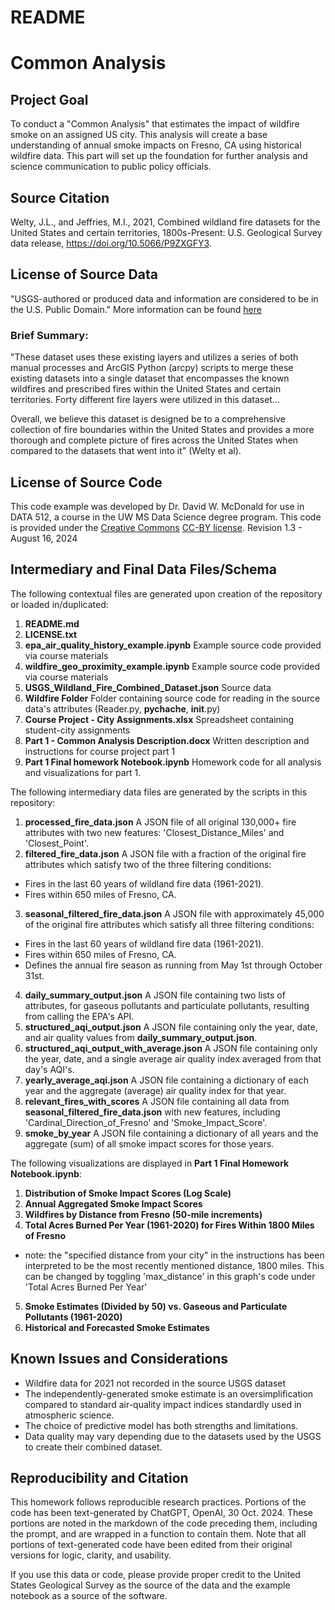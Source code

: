# README
# Common Analysis

## Project Goal
To conduct a "Common Analysis" that estimates the impact of wildfire smoke on an assigned US city. This analysis will create a base understanding of annual smoke impacts on Fresno, CA using historical wildfire data. This part will set up the foundation for further analysis and science communication to public policy officials.

## Source Citation

Welty, J.L., and Jeffries, M.I., 2021, Combined wildland fire datasets for the United States and certain territories, 1800s-Present: U.S. Geological Survey data release, https://doi.org/10.5066/P9ZXGFY3.

## License of Source Data
"USGS-authored or produced data and information are considered to be in the U.S. Public Domain." More information can be found [here](https://www.usgs.gov/information-policies-and-instructions/copyrights-and-credits)

### Brief Summary:

"These dataset uses these existing layers and utilizes a series of both manual processes and ArcGIS Python (arcpy) scripts to merge these existing datasets into a single dataset that encompasses the known wildfires and prescribed fires within the United States and certain territories. Forty different fire layers were utilized in this dataset...

Overall, we believe this dataset is designed be to a comprehensive collection of fire boundaries within the United States and provides a more thorough and complete picture of fires across the United States when compared to the datasets that went into it" (Welty et al).

## License of Source Code

This code example was developed by Dr. David W. McDonald for use in DATA 512, a course in the UW MS Data Science degree program. This code is provided under the [Creative Commons](https://creativecommons.org) [CC-BY license](https://creativecommons.org/licenses/by/4.0/). Revision 1.3 - August 16, 2024

## Intermediary and Final Data Files/Schema

The following contextual files are generated upon creation of the repository or loaded in/duplicated:

1.  **README.md**
2.  **LICENSE.txt**
3.  **epa_air_quality_history_example.ipynb** Example source code provided via course materials
4.  **wildfire_geo_proximity_example.ipynb** Example source code provided via course materials
5.  **USGS_Wildland_Fire_Combined_Dataset.json** Source data
6. **Wildfire Folder** Folder containing source code for reading in the source data's attributes (Reader.py, __pychache__, __init__.py)
7. **Course Project - City Assignments.xlsx** Spreadsheet containing student-city assignments
8. **Part 1 - Common Analysis Description.docx** Written description and instructions for course project part 1
9. **Part 1 Final homework Notebook.ipynb** Homework code for all analysis and visualizations for part 1.

The following intermediary data files are generated by the scripts in this repository:

1.  **processed_fire_data.json** A JSON file of all original 130,000+ fire attributes with two new features: 'Closest_Distance_Miles' and 'Closest_Point'.
2.  **filtered_fire_data.json** A JSON file with a fraction of the original fire attributes which satisfy two of the three filtering conditions:
- Fires in the last 60 years of wildland fire data (1961-2021).
- Fires within 650 miles of Fresno, CA.
3. **seasonal_filtered_fire_data.json** A JSON file with approximately 45,000 of the original fire attributes which satisfy all three filtering conditions:
- Fires in the last 60 years of wildland fire data (1961-2021).
- Fires within 650 miles of Fresno, CA.
- Defines the annual fire season as running from May 1st through October 31st.
4. **daily_summary_output.json** A JSON file containing two lists of attributes, for gaseous pollutants and particulate pollutants, resulting from calling the EPA's API.
5. **structured_aqi_output.json** A JSON file containing only the year, date, and air quality values from **daily_summary_output.json**.
6. **structured_aqi_output_with_average.json** A JSON file containing only the year, date, and a single average air quality index averaged from that day's AQI's.
7. **yearly_average_aqi.json** A JSON file containing a dictionary of each year and the aggregate (average) air quality index for that year.
8. **relevant_fires_with_scores** A JSON file containing all data from **seasonal_filtered_fire_data.json** with new features, including 'Cardinal_Direction_of_Fresno' and 'Smoke_Impact_Score'.
9. **smoke_by_year** A JSON file containing a dictionary of all years and the aggregate (sum) of all smoke impact scores for those years.
  
The following visualizations are displayed in **Part 1 Final Homework Notebook.ipynb**:

1. **Distribution of Smoke Impact Scores (Log Scale)**
2. **Annual Aggregated Smoke Impact Scores**
3. **Wildfires by Distance from Fresno (50-mile increments)**
4. **Total Acres Burned Per Year (1961-2020) for Fires Within 1800 Miles of Fresno**
- note: the "specified distance from your city" in the instructions has been interpreted to be the most recently mentioned distance, 1800 miles. This can be changed by toggling 'max_distance' in this graph's code under 'Total Acres Burned Per Year'
5. **Smoke Estimates (Divided by 50) vs. Gaseous and Particulate Pollutants (1961-2020)**
6. **Historical and Forecasted Smoke Estimates**

## Known Issues and Considerations

-   Wildfire data for 2021 not recorded in the source USGS dataset
-   The independently-generated smoke estimate is an oversimplification compared to standard air-quality impact indices standardly used in atmospheric science.
-   The choice of predictive model has both strengths and limitations.
-   Data quality may vary depending due to the datasets used by the USGS to create their combined dataset.

## Reproducibility and Citation

This homework follows reproducible research practices. Portions of the code has been text-generated by ChatGPT, OpenAI, 30 Oct. 2024. These portions are noted in the markdown of the code preceding them, including the prompt, and are wrapped in a function to contain them. Note that all portions of text-generated code have been edited from their original versions for logic, clarity, and usability.

If you use this data or code, please provide proper credit to the United States Geological Survey as the source of the data and the example notebook as a source of the software.
